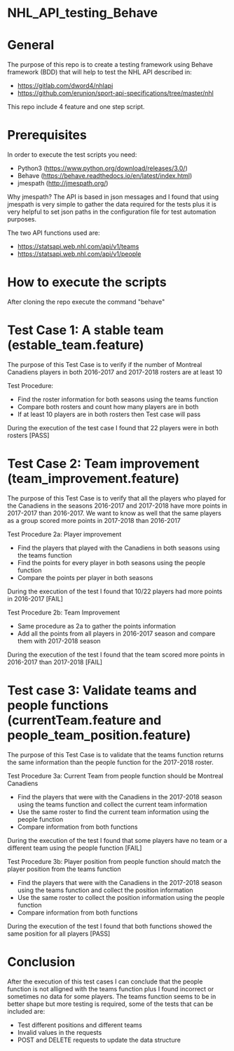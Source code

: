 # NHL_API_testing_Behave

# General
The purpose of this repo is to create a testing framework using Behave framework (BDD) that will help to test the NHL API described in:

- https://gitlab.com/dword4/nhlapi
- https://github.com/erunion/sport-api-specifications/tree/master/nhl

This repo include 4 feature  and one step script.

# Prerequisites
In order to execute the test scripts you need:

- Python3 (https://www.python.org/download/releases/3.0/)
- Behave (https://behave.readthedocs.io/en/latest/index.html)
- jmespath (http://jmespath.org/)

Why jmespath? The API is based in json messages and I found that using jmespath is very simple to gather the data required 
for the tests plus it is very helpful to set json paths in the configuration file for test automation purposes.

The two API functions used are:

- https://statsapi.web.nhl.com/api/v1/teams
- https://statsapi.web.nhl.com/api/v1/people

# How to execute the scripts
After cloning the repo execute the command "behave"

# Test Case 1: A stable team (estable_team.feature)
The purpose of this Test Case is to verify if the number of Montreal Canadiens players in both 2016-2017 and 2017-2018 rosters are at least 10

Test Procedure:
- Find the roster information for both seasons using the teams function
- Compare both rosters and count how many players are in both
- If at least 10 players are in both rosters then Test case will pass

During the execution of the test case I found that 22 players were in both rosters [PASS]

# Test Case 2: Team improvement (team_improvement.feature)
The purpose of this Test Case is to verify that all the  players who played for the Canadiens in the seasons 2016-2017 and 2017-2018
have more points in 2017-2017 than 2016-2017. We want to know as well that the same players as a group scored more points in 
2017-2018 than 2016-2017

Test Procedure 2a: Player improvement
- Find the players that played with the Canadiens in both seasons using the teams function
- Find the points for every player in both seasons using the people function
- Compare the points per player in both seasons

During the execution of the test I found that 10/22 players had more points in 2016-2017 [FAIL]

Test Procedure 2b: Team Improvement
- Same procedure as 2a to gather the points information
- Add all the points from all players in 2016-2017 season and compare them with 2017-2018 season

During the execution of the test I found that the team scored more points in 2016-2017 than 2017-2018 [FAIL]

# Test case 3: Validate teams and people functions (currentTeam.feature and people_team_position.feature)
The purpose of this Test Case is to validate that the teams function returns the same information than the people function for the 2017-2018 roster.

Test Procedure 3a: Current Team from people function should be Montreal Canadiens
- Find the players that were with the Canadiens in the 2017-2018 season using the teams function and collect the current team information
- Use the same roster to find the current team information using the people function
- Compare information from both functions

During the execution of the test I found that some players have no team or a different team using the people function [FAIL]

Test Procedure 3b: Player position from people function should match the player position from the teams function
- Find the players that were with the Canadiens in the 2017-2018 season using the teams function and collect the position information
- Use the same roster to collect the position information using the people function
- Compare information from both functions

During the execution of the test I found that both functions showed the same position for all players [PASS]

# Conclusion
After the execution of this test cases I can conclude that the people function is not alligned with the teams function plus I found incorrect or sometimes no data
for some players.
The teams function seems to be in better shape but more testing is required, some of the tests that can be included are:

- Test different positions and different teams
- Invalid values in the requests
- POST and DELETE requests to update the data structure
